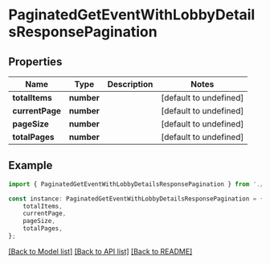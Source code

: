 # PaginatedGetEventWithLobbyDetailsResponsePagination


## Properties

Name | Type | Description | Notes
------------ | ------------- | ------------- | -------------
**totalItems** | **number** |  | [default to undefined]
**currentPage** | **number** |  | [default to undefined]
**pageSize** | **number** |  | [default to undefined]
**totalPages** | **number** |  | [default to undefined]

## Example

```typescript
import { PaginatedGetEventWithLobbyDetailsResponsePagination } from './api';

const instance: PaginatedGetEventWithLobbyDetailsResponsePagination = {
    totalItems,
    currentPage,
    pageSize,
    totalPages,
};
```

[[Back to Model list]](../README.md#documentation-for-models) [[Back to API list]](../README.md#documentation-for-api-endpoints) [[Back to README]](../README.md)
